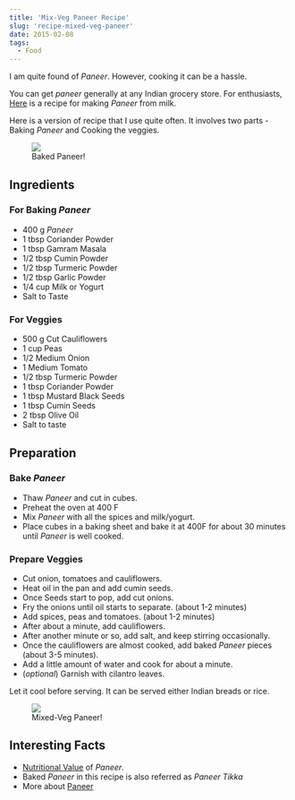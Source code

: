 ```yaml
---
title: 'Mix-Veg Paneer Recipe'
slug: 'recipe-mixed-veg-paneer'
date: 2015-02-08
tags:
  - Food
---
```


I am quite found of _Paneer_. However, cooking it can be a hassle.

You can get _paneer_ generally at any Indian grocery store. For enthusiasts,
[Here](https://thewayofcheese.com/2013/02/18/paneer/) is a recipe for making _Paneer_ from milk.

Here is a version of recipe that I use quite often. It involves two parts - Baking _Paneer_ and
Cooking the veggies.

<figure>
  <img src="https://res.cloudinary.com/sadanandsingh/image/upload/v1496963330/bakedPaneer_wxweem.jpg" />
  <figcaption>Baked Paneer!</figcaption>
</figure>

## Ingredients

### For Baking _Paneer_

- 400 g _Paneer_
- 1 tbsp Coriander Powder
- 1 tbsp Gamram Masala
- 1/2 tbsp Cumin Powder
- 1/2 tbsp Turmeric Powder
- 1/2 tbsp Garlic Powder
- 1/4 cup Milk or Yogurt
- Salt to Taste

### For Veggies

- 500 g Cut Cauliflowers
- 1 cup Peas
- 1/2 Medium Onion
- 1 Medium Tomato
- 1/2 tbsp Turmeric Powder
- 1 tbsp Coriander Powder
- 1 tbsp Mustard Black Seeds
- 1 tbsp Cumin Seeds
- 2 tbsp Olive Oil
- Salt to taste

## Preparation

### Bake _Paneer_

- Thaw _Paneer_ and cut in cubes.
- Preheat the oven at 400 F
- Mix _Paneer_ with all the spices and milk/yogurt.
- Place cubes in a baking sheet and bake it at 400F for about 30 minutes until _Paneer_ is well
  cooked.

### Prepare Veggies

- Cut onion, tomatoes and cauliflowers.
- Heat oil in the pan and add cumin seeds.
- Once Seeds start to pop, add cut onions.
- Fry the onions until oil starts to separate. (about 1-2 minutes)
- Add spices, peas and tomatoes. (about 1-2 minutes)
- After about a minute, add cauliflowers.
- After another minute or so, add salt, and keep stirring occasionally.
- Once the cauliflowers are almost cooked, add baked _Paneer_ pieces (about 3-5 minutes).
- Add a little amount of water and cook for about a minute.
- (_optional_) Garnish with cilantro leaves.

Let it cool before serving. It can be served either Indian breads or rice.

<figure>
  <img src="https://res.cloudinary.com/sadanandsingh/image/upload/v1496963330/bakedPaneer_final_bh3rss.jpg" />
  <figcaption>Mixed-Veg Paneer!</figcaption>
</figure>

## Interesting Facts

- [Nutritional Value](https://nutritiondata.self.com/facts/recipe/1770692/2) of _Paneer_.
- Baked _Paneer_ in this recipe is also referred as _Paneer Tikka_
- More about [Paneer](https://en.wikipedia.org/wiki/Paneer)
